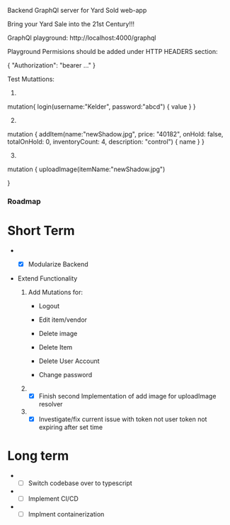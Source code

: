 Backend GraphQl server for Yard Sold web-app

Bring your Yard Sale into the 21st Century!!!

GraphQl playground: http://localhost:4000/graphql

Playground Permisions should be added under HTTP HEADERS section:

{
  "Authorization": "bearer ..."
}

Test Mutattions:

1.

mutation{
  login(username:"Kelder", password:"abcd") {
    value
  }
}


2.

mutation {
  addItem(name:"newShadow.jpg", price: "40182", onHold: false, totalOnHold: 0, inventoryCount: 4, description: "control") {
    name
  }
}


3.


mutation {
  uploadImage(itemName:"newShadow.jpg") 

}

### Roadmap

# Short Term
- -[x] Modularize Backend



- Extend Functionality  

  1. Add Mutations for:
    
        - Logout

        - Edit item/vendor

        - Delete image

        - Delete Item

        - Delete User Account

        - Change password
     
  2. - [x] Finish second Implementation of add image for uploadImage resolver
       
  3. - [x] Investigate/fix current issue with token not user token not expiring after set time
        
# Long term
- - [ ] Switch codebase over to typescript
- - [ ] Implement CI/CD
- - [ ] Implment containerization

